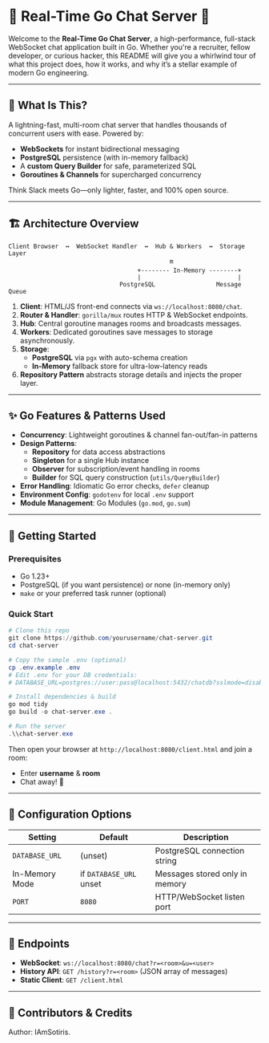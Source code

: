 # 💬 Real-Time Go Chat Server 🚀

Welcome to the **Real-Time Go Chat Server**, a high-performance, full-stack WebSocket chat application built in Go. Whether you're a recruiter, fellow developer, or curious hacker, this README will give you a whirlwind tour of what this project does, how it works, and why it’s a stellar example of modern Go engineering.

---

## 🤔 What Is This?
A lightning-fast, multi-room chat server that handles thousands of concurrent users with ease. Powered by:

- **WebSockets** for instant bidirectional messaging
- **PostgreSQL** persistence (with in-memory fallback)
- A **custom Query Builder** for safe, parameterized SQL
- **Goroutines & Channels** for supercharged concurrency

Think Slack meets Go—only lighter, faster, and 100% open source.

---

## 🏗️ Architecture Overview

```text
Client Browser  ↔  WebSocket Handler  ↔  Hub & Workers  ↔  Storage Layer
                                             m
                                    +-------- In-Memory --------+
                                    |                           |
                               PostgreSQL                 Message Queue
```

1. **Client**: HTML/JS front-end connects via `ws://localhost:8080/chat`.
2. **Router & Handler**: `gorilla/mux` routes HTTP & WebSocket endpoints.
3. **Hub**: Central goroutine manages rooms and broadcasts messages.
4. **Workers**: Dedicated goroutines save messages to storage asynchronously.
5. **Storage**:
   - **PostgreSQL** via `pgx` with auto-schema creation
   - **In-Memory** fallback store for ultra-low-latency reads
6. **Repository Pattern** abstracts storage details and injects the proper layer.

---

## ✨ Go Features & Patterns Used

- **Concurrency**: Lightweight goroutines & channel fan-out/fan-in patterns
- **Design Patterns**:
  - **Repository** for data access abstractions
  - **Singleton** for a single Hub instance
  - **Observer** for subscription/event handling in rooms
  - **Builder** for SQL query construction (`utils/QueryBuilder`)
- **Error Handling**: Idiomatic Go error checks, `defer` cleanup
- **Environment Config**: `godotenv` for local `.env` support
- **Module Management**: Go Modules (`go.mod`, `go.sum`)

---

## 🚀 Getting Started

### Prerequisites

- Go 1.23+
- PostgreSQL (if you want persistence) or none (in-memory only)
- `make` or your preferred task runner (optional)

### Quick Start

```powershell
# Clone this repo
git clone https://github.com/yourusername/chat-server.git
cd chat-server

# Copy the sample .env (optional)
cp .env.example .env
# Edit .env for your DB credentials:
# DATABASE_URL=postgres://user:pass@localhost:5432/chatdb?sslmode=disable

# Install dependencies & build
go mod tidy
go build -o chat-server.exe .

# Run the server
.\\chat-server.exe
```

Then open your browser at `http://localhost:8080/client.html` and join a room:

- Enter **username** & **room**
- Chat away! 🎉

---

## 🔧 Configuration Options

| Setting           | Default                             | Description                            |
|-------------------|-------------------------------------|----------------------------------------|
| `DATABASE_URL`    | (unset)                             | PostgreSQL connection string           |
| In-Memory Mode    | if `DATABASE_URL` unset             | Messages stored only in memory         |
| `PORT`            | `8080`                              | HTTP/WebSocket listen port             |

---

## 🚩 Endpoints

- **WebSocket**: `ws://localhost:8080/chat?r=<room>&u=<user>`
- **History API**: `GET /history?r=<room>` (JSON array of messages)
- **Static Client**: `GET /client.html`

---

## 🦄 Contributors & Credits

Author: IAmSotiris.


